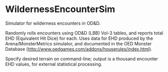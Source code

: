 # WildernessEncounterSim
Simulator for wilderness encounters in OD&D.

Randomly rolls encounters using OD&D (LBB) Vol-3 tables, and reports total EHD (Equivalent Hit Dice) for each. Uses data for EHD produced by the Arena/MonsterMetrics simulator, and documented in the OED Monster Database (http://www.oedgames.com/addons/houserules/index.html).

Specify desired terrain on command-line; output is a thousand encounter EHD values, for external statistical processing.
